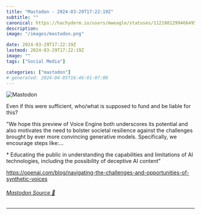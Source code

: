 ```yaml
---
title: "Mastodon - 2024-03-29T17:22:19Z"
subtitle: ""
canonical: https://hachyderm.io/users/mweagle/statuses/112180129946649585
description:
image: "/images/mastodon.png"

date: 2024-03-29T17:22:19Z
lastmod: 2024-03-29T17:22:19Z
image: ""
tags: ["Social Media"]

categories: ["mastodon"]
# generated: 2024-04-05T16:46:01-07:00
---
```

![Mastodon](/images/mastodon.png)

<p>Even if this were sufficient, who/what is supposed to fund and be liable for this? </p><p>&quot;We hope this preview of Voice Engine both underscores its potential and also motivates the need to bolster societal resilience against the challenges brought by ever more convincing generative models. Specifically, we encourage steps like:…</p><p>* Educating the public in understanding the capabilities and limitations of AI technologies, including the possibility of deceptive AI content&quot; </p><p><a href="https://openai.com/blog/navigating-the-challenges-and-opportunities-of-synthetic-voices" target="_blank" rel="nofollow noopener noreferrer" translate="no"><span class="invisible">https://</span><span class="ellipsis">openai.com/blog/navigating-the</span><span class="invisible">-challenges-and-opportunities-of-synthetic-voices</span></a></p>


###### [Mastodon Source 🐘](https://hachyderm.io/@mweagle/112180129946649585)

___
